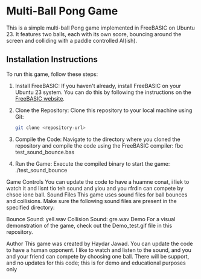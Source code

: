 # Multi-Ball Pong Game

This is a simple multi-ball Pong game implemented in FreeBASIC on Ubuntu 23. It features two balls, each with its own score, bouncing around the screen and colliding with a paddle controlled  AI(ish).

## Installation Instructions

To run this game, follow these steps:

1. Install FreeBASIC: If you haven't already, install FreeBASIC on your Ubuntu 23 system. You can do this by following the instructions on the [FreeBASIC website](https://www.freebasic.net/).

2. Clone the Repository: Clone this repository to your local machine using Git:

   ```bash
   git clone <repository-url>
3. Compile the Code: Navigate to the directory where you cloned the repository and compile the code using the FreeBASIC compiler:
fbc test_sound_bounce.bas
4. Run the Game: Execute the compiled binary to start the game:
./test_sound_bounce

Game Controls
You can update the code to have a huamne conat, i liek to watch it and lisnt tio teh sound and yiou and you rfrdin can compete by chsoe ione ball. 
Sound Files
This game uses sound files for ball bounces and collisions. Make sure the following sound files are present in the specified directory:

Bounce Sound: yell.wav
Collision Sound: gre.wav
Demo
For a visual demonstration of the game, check out the Demo_test.gif file in this repository.

Author
This game was created by Haydar Jawad.
        You can update the code to have a human opponent. I like to watch and listen to the sound, and you and your friend can compete by choosing one ball. 
There will be support, and no updates for this code; this is for demo and educational purposes only
